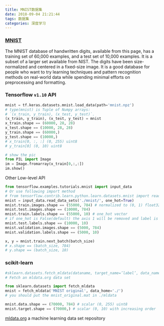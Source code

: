 ```yaml
---
title: MNIST数据集
date: 2018-09-04 21:21:44
tags: 数据集
categories: 深度学习
---
```

### [MNIST](http://yann.lecun.com/exdb/mnist/)

The MNIST database of handwritten digits, available from this page, has a training set of 60,000 examples, and a test set of 10,000 examples. It is a subset of a larger set available from NIST. The digits have been size-normalized and centered in a fixed-size image. It is a good database for people who want to try learning techniques and pattern recognition methods on real-world data while spending minimal efforts on preprocessing and formatting.

### Tensorflow `v1.10` API

```python
mnist = tf.keras.datasets.mnist.load_data(path='mnist.npz')
# type(mnist) is Tuple of Numpy arrays:
# `(x_train, y_train), (x_test, y_test)`.
(x_train, y_train), (x_test, y_test) = mnist
x_train.shape == (60000, 28, 28)
x_test.shape == (10000, 28, 28)
y_train.shape == (60000,)
y_test.shape == (10000,)
# x_train[0, :, :] (0, 255) uint8
# y_train[0] (0, 10) uint8

# show the pic
from PIL import Image
im = Image.fromarray(x_train[0,:,:])
im.show()
```

Other Low-level API
```python
from tensorflow.examples.tutorials.mnist import input_data
# Or use following import method
# from tensorflow.contrib.learn.python.learn.datasets.mnist import read_data_sets
mnist = input_data.read_data_sets('./mnist/', one_hot=True)
mnist.train.images.shape == (55000, 784) # normalized to (0, 1) float32
mnist.test.images.shape == (10000, 784)
mnist.train.labels.shape == (55000, 10) # one_hot vector
# if one_hot is False(default) the axis 1 will be removed and label is (0, 10)
mnist.test.labels.shape == (10000, 10)
mnist.validation.images.shape == (5000, 784)
mnist.validation.labels.shape == (5000, 10)

x, y = mnist.train.next_batch(batch_size)
# x.shape == (batch_size, 784)
# y.shape == (batch_size, 10)
```

### scikit-learn

```python
#sklearn.datasets.fetch_mldata(dataname, target_name=’label’, data_name=’data’, transpose_data=True, data_home=None)
# Fetch an mldata.org data set

from sklearn.datasets import fetch_mldata
mnist = fetch_mldata('MNIST original', data_home='./')
# you should put the mnist_original.mat in ./mldata

mnist.data.shape == (70000, 784) # scalar (0, 255) uint8
mnist.target.shape == (70000,) # scalar (0, 10) with increasing order
```

[mldata.org](ml.data.org) a machine learning data set repository
